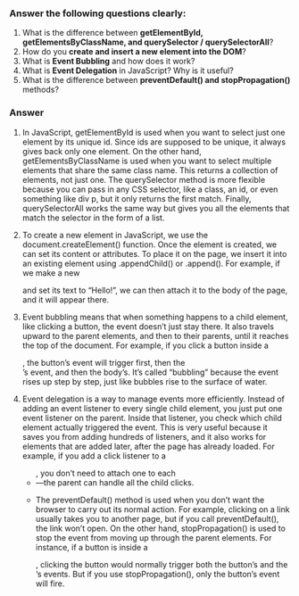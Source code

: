 ### Answer the following questions clearly:

1. What is the difference between **getElementById, getElementsByClassName, and querySelector / querySelectorAll**?
2. How do you **create and insert a new element into the DOM**?
3. What is **Event Bubbling** and how does it work?
4. What is **Event Delegation** in JavaScript? Why is it useful?
5. What is the difference between **preventDefault() and stopPropagation()** methods?

### Answer

1. In JavaScript, getElementById is used when you want to select just one element by its unique id. Since ids are supposed to be unique, it always gives back only one element. On the other hand, getElementsByClassName is used when you want to select multiple elements that share the same class name. This returns a collection of elements, not just one. The querySelector method is more flexible because you can pass in any CSS selector, like a class, an id, or even something like div p, but it only returns the first match. Finally, querySelectorAll works the same way but gives you all the elements that match the selector in the form of a list.

2. To create a new element in JavaScript, we use the document.createElement() function. Once the element is created, we can set its content or attributes. To place it on the page, we insert it into an existing element using .appendChild() or .append(). For example, if we make a new <div> and set its text to “Hello!”, we can then attach it to the body of the page, and it will appear there.

3. Event bubbling means that when something happens to a child element, like clicking a button, the event doesn’t just stay there. It also travels upward to the parent elements, and then to their parents, until it reaches the top of the document. For example, if you click a button inside a <div>, the button’s event will trigger first, then the <div>’s event, and then the body’s. It’s called “bubbling” because the event rises up step by step, just like bubbles rise to the surface of water.

4. Event delegation is a way to manage events more efficiently. Instead of adding an event listener to every single child element, you just put one event listener on the parent. Inside that listener, you check which child element actually triggered the event. This is very useful because it saves you from adding hundreds of listeners, and it also works for elements that are added later, after the page has already loaded. For example, if you add a click listener to a <ul>, you don’t need to attach one to each <li>—the parent can handle all the child clicks.

5. The preventDefault() method is used when you don’t want the browser to carry out its normal action. For example, clicking on a link usually takes you to another page, but if you call preventDefault(), the link won’t open. On the other hand, stopPropagation() is used to stop the event from moving up through the parent elements. For instance, if a button is inside a <div>, clicking the button would normally trigger both the button’s and the <div>’s events. But if you use stopPropagation(), only the button’s event will fire.